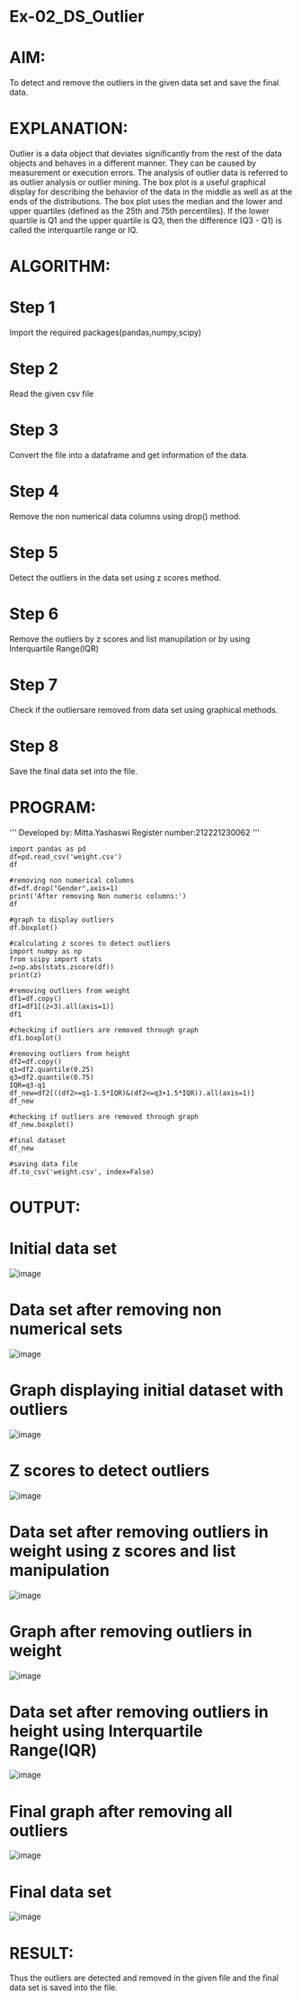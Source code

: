 # Ex-02_DS_Outlier

# AIM:
To detect and remove the outliers in the given data set and save the final data.

# EXPLANATION:
Outlier is a data object that deviates significantly from the rest of the data objects and behaves in a different manner. They can be caused by measurement or execution errors. The analysis of outlier data is referred to as outlier analysis or outlier mining. The box plot is a useful graphical display for describing the behavior of the data in the middle as well as at the ends of the distributions. The box plot uses the median and the lower and upper quartiles (defined as the 25th and 75th percentiles). If the lower quartile is Q1 and the upper quartile is Q3, then the difference (Q3 - Q1) is called the interquartile range or IQ.

# ALGORITHM:
# Step 1
Import the required packages(pandas,numpy,scipy)

# Step 2
Read the given csv file

# Step 3
Convert the file into a dataframe and get information of the data.

# Step 4
Remove the non numerical data columns using drop() method.

# Step 5
Detect the outliers in the data set using z scores method.

# Step 6
Remove the outliers by z scores and list manupilation or by using Interquartile Range(IQR)

# Step 7
Check if the outliersare removed from data set using graphical methods.

# Step 8
Save the final data set into the file.

# PROGRAM:
'''
Developed by: Mitta.Yashaswi
Register number:212221230062
'''
~~~
import pandas as pd
df=pd.read_csv('weight.csv')
df

#removing non numerical columns
df=df.drop("Gender",axis=1)
print('After removing Non numeric columns:')
df

#graph to display outliers
df.boxplot()

#calculating z scores to detect outliers
import numpy as np
from scipy import stats
z=np.abs(stats.zscore(df))
print(z)

#removing outliers from weight
df1=df.copy()
df1=df1[(z<3).all(axis=1)]
df1

#checking if outliers are removed through graph
df1.boxplot()

#removing outliers from height
df2=df.copy()
q1=df2.quantile(0.25)
q3=df2.quantile(0.75)
IQR=q3-q1
df_new=df2[((df2>=q1-1.5*IQR)&(df2<=q3+1.5*IQR)).all(axis=1)]
df_new

#checking if outliers are removed through graph
df_new.boxplot()

#final dataset
df_new

#saving data file
df.to_csv('weight.csv', index=False)
~~~
# OUTPUT:
# Initial data set
![image](https://user-images.githubusercontent.com/94619247/161670517-e8619bee-6a25-4888-afad-88538e7f9dd7.png)


# Data set after removing non numerical sets
![image](https://user-images.githubusercontent.com/94619247/161670550-b1dbe0c8-46e8-4e69-8416-ac3f756940ad.png)


# Graph displaying initial dataset with outliers
![image](https://user-images.githubusercontent.com/94619247/161670585-83cca9ee-6b6e-41f3-a66f-7d43ce68cc4b.png)


# Z scores to detect outliers
![image](https://user-images.githubusercontent.com/94619247/161670619-1ced307e-4248-4713-8f9f-e4c1f26c6adb.png)


# Data set after removing outliers in weight using z scores and list manipulation
![image](https://user-images.githubusercontent.com/94619247/161670650-36e16b76-3aec-4c7b-b195-b2e3dd4b1da4.png)


# Graph after removing outliers in weight
![image](https://user-images.githubusercontent.com/94619247/161670681-4ec8a5b8-68a8-4a61-a28d-71a5cc68039b.png)


# Data set after removing outliers in height using Interquartile Range(IQR)
![image](https://user-images.githubusercontent.com/94619247/161670708-9e09b814-3a86-4ef5-b625-933ec0d58a67.png)


# Final graph after removing all outliers
![image](https://user-images.githubusercontent.com/94619247/161670731-e8a11d03-ef77-46d9-bfc5-bf77b62b14fe.png)


# Final data set
![image](https://user-images.githubusercontent.com/94619247/161670811-36020489-9e0a-4bf0-b2a1-83ae19022eb7.png)


# RESULT:
Thus the outliers are detected and removed in the given file and the final data set is saved into the file.
